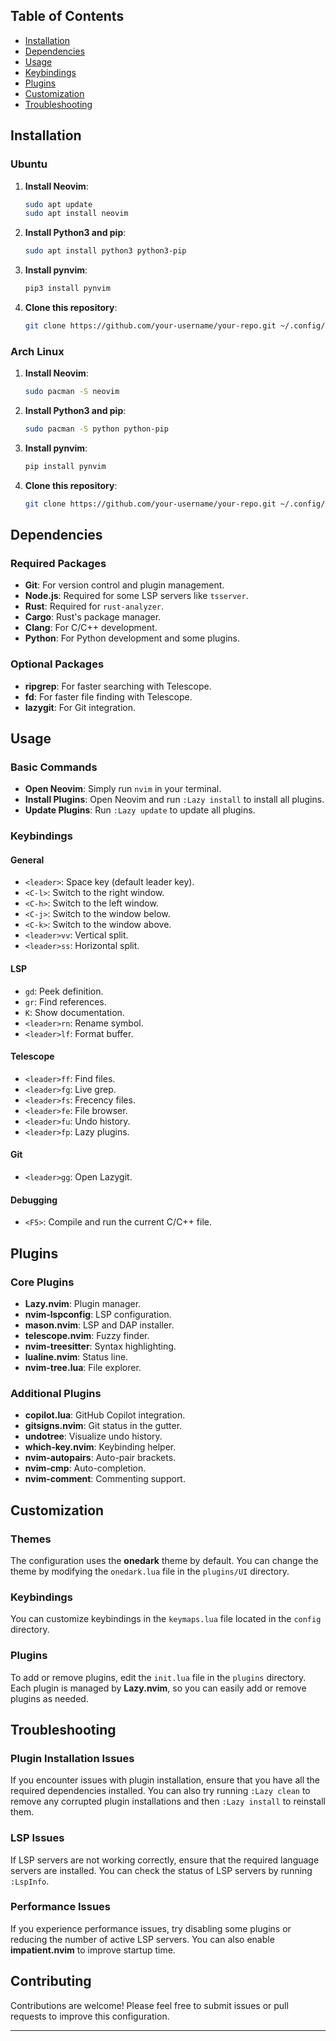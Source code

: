 ## Table of Contents
- [Installation](#installation)
- [Dependencies](#dependencies)
- [Usage](#usage)
- [Keybindings](#keybindings)
- [Plugins](#plugins)
- [Customization](#customization)
- [Troubleshooting](#troubleshooting)

## Installation

### Ubuntu
1. **Install Neovim**:
   ```bash
   sudo apt update
   sudo apt install neovim
   ```

2. **Install Python3 and pip**:
   ```bash
   sudo apt install python3 python3-pip
   ```

3. **Install pynvim**:
   ```bash
   pip3 install pynvim
   ```

4. **Clone this repository**:
   ```bash
   git clone https://github.com/your-username/your-repo.git ~/.config/nvim
   ```

### Arch Linux
1. **Install Neovim**:
   ```bash
   sudo pacman -S neovim
   ```

2. **Install Python3 and pip**:
   ```bash
   sudo pacman -S python python-pip
   ```

3. **Install pynvim**:
   ```bash
   pip install pynvim
   ```

4. **Clone this repository**:
   ```bash
   git clone https://github.com/your-username/your-repo.git ~/.config/nvim
   ```

## Dependencies

### Required Packages
- **Git**: For version control and plugin management.
- **Node.js**: Required for some LSP servers like `tsserver`.
- **Rust**: Required for `rust-analyzer`.
- **Cargo**: Rust's package manager.
- **Clang**: For C/C++ development.
- **Python**: For Python development and some plugins.

### Optional Packages
- **ripgrep**: For faster searching with Telescope.
- **fd**: For faster file finding with Telescope.
- **lazygit**: For Git integration.

## Usage

### Basic Commands
- **Open Neovim**: Simply run `nvim` in your terminal.
- **Install Plugins**: Open Neovim and run `:Lazy install` to install all plugins.
- **Update Plugins**: Run `:Lazy update` to update all plugins.

### Keybindings

#### General
- `<leader>`: Space key (default leader key).
- `<C-l>`: Switch to the right window.
- `<C-h>`: Switch to the left window.
- `<C-j>`: Switch to the window below.
- `<C-k>`: Switch to the window above.
- `<leader>vv`: Vertical split.
- `<leader>ss`: Horizontal split.

#### LSP
- `gd`: Peek definition.
- `gr`: Find references.
- `K`: Show documentation.
- `<leader>rn`: Rename symbol.
- `<leader>lf`: Format buffer.

#### Telescope
- `<leader>ff`: Find files.
- `<leader>fg`: Live grep.
- `<leader>fs`: Frecency files.
- `<leader>fe`: File browser.
- `<leader>fu`: Undo history.
- `<leader>fp`: Lazy plugins.

#### Git
- `<leader>gg`: Open Lazygit.

#### Debugging
- `<F5>`: Compile and run the current C/C++ file.

## Plugins

### Core Plugins
- **Lazy.nvim**: Plugin manager.
- **nvim-lspconfig**: LSP configuration.
- **mason.nvim**: LSP and DAP installer.
- **telescope.nvim**: Fuzzy finder.
- **nvim-treesitter**: Syntax highlighting.
- **lualine.nvim**: Status line.
- **nvim-tree.lua**: File explorer.

### Additional Plugins
- **copilot.lua**: GitHub Copilot integration.
- **gitsigns.nvim**: Git status in the gutter.
- **undotree**: Visualize undo history.
- **which-key.nvim**: Keybinding helper.
- **nvim-autopairs**: Auto-pair brackets.
- **nvim-cmp**: Auto-completion.
- **nvim-comment**: Commenting support.

## Customization

### Themes
The configuration uses the **onedark** theme by default. You can change the theme by modifying the `onedark.lua` file in the `plugins/UI` directory.

### Keybindings
You can customize keybindings in the `keymaps.lua` file located in the `config` directory.

### Plugins
To add or remove plugins, edit the `init.lua` file in the `plugins` directory. Each plugin is managed by **Lazy.nvim**, so you can easily add or remove plugins as needed.

## Troubleshooting

### Plugin Installation Issues
If you encounter issues with plugin installation, ensure that you have all the required dependencies installed. You can also try running `:Lazy clean` to remove any corrupted plugin installations and then `:Lazy install` to reinstall them.

### LSP Issues
If LSP servers are not working correctly, ensure that the required language servers are installed. You can check the status of LSP servers by running `:LspInfo`.

### Performance Issues
If you experience performance issues, try disabling some plugins or reducing the number of active LSP servers. You can also enable **impatient.nvim** to improve startup time.

## Contributing
Contributions are welcome! Please feel free to submit issues or pull requests to improve this configuration.

---
